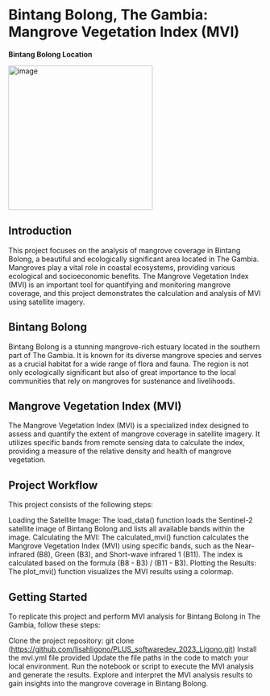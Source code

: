 <h1>Bintang Bolong, The Gambia: Mangrove Vegetation Index (MVI)</h1>

<b>Bintang Bolong Location</b>

<img width="286" alt="image" src="https://github.com/lisahligono/PLUS_softwaredev_2023_Ligono/assets/72496335/3971518e-fe03-4c81-ae02-7aade7afcc43">


<h2>Introduction</h2>

This project focuses on the analysis of mangrove coverage in Bintang Bolong, a beautiful and ecologically significant area located in The Gambia. Mangroves play a vital role in coastal ecosystems, providing various ecological and socioeconomic benefits. The Mangrove Vegetation Index (MVI) is an important tool for quantifying and monitoring mangrove coverage, and this project demonstrates the calculation and analysis of MVI using satellite imagery.

<h2>Bintang Bolong</h2>

Bintang Bolong is a stunning mangrove-rich estuary located in the southern part of The Gambia. It is known for its diverse mangrove species and serves as a crucial habitat for a wide range of flora and fauna. The region is not only ecologically significant but also of great importance to the local communities that rely on mangroves for sustenance and livelihoods.

<h2>Mangrove Vegetation Index (MVI)</h2>

The Mangrove Vegetation Index (MVI) is a specialized index designed to assess and quantify the extent of mangrove coverage in satellite imagery. It utilizes specific bands from remote sensing data to calculate the index, providing a measure of the relative density and health of mangrove vegetation.

<h2>Project Workflow</h2>

This project consists of the following steps:

Loading the Satellite Image: The load_data() function loads the Sentinel-2 satellite image of Bintang Bolong and lists all available bands within the image.
Calculating the MVI: The calculated_mvi() function calculates the Mangrove Vegetation Index (MVI) using specific bands, such as the Near-infrared (B8), Green (B3), and Short-wave infrared 1 (B11). The index is calculated based on the formula (B8 - B3) / (B11 - B3).
Plotting the Results: The plot_mvi() function visualizes the MVI results using a colormap. 

<h2>Getting Started</h2>

To replicate this project and perform MVI analysis for Bintang Bolong in The Gambia, follow these steps:

Clone the project repository: git clone (https://github.com/lisahligono/PLUS_softwaredev_2023_Ligono.git)
Install the mvi.yml file provided 
Update the file paths in the code to match your local environment.
Run the notebook or script to execute the MVI analysis and generate the results.
Explore and interpret the MVI analysis results to gain insights into the mangrove coverage in Bintang Bolong.
